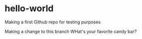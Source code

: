# hello-world
Making a first Github repo for testing purposes

Making a change to this branch
WHat's your favorite candy bar?
